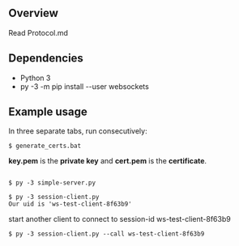 ## Overview

Read Protocol.md

## Dependencies

* Python 3
* py -3 -m pip install --user websockets

## Example usage

In three separate tabs, run consecutively:
```
$ generate_certs.bat
```
**key.pem** is the **private key** and **cert.pem** is the **certificate**.


```console

$ py -3 simple-server.py
```

```console
$ py -3 session-client.py
Our uid is 'ws-test-client-8f63b9'
```

start another client to connect to session-id ws-test-client-8f63b9
```console
$ py -3 session-client.py --call ws-test-client-8f63b9
```
